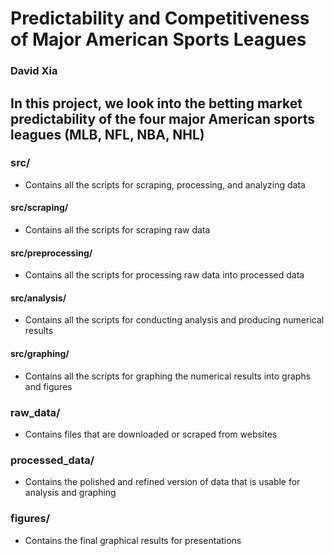 # Predictability and Competitiveness of Major American Sports Leagues
### David Xia

## In this project, we look into the betting market predictability of the four major American sports leagues (MLB, NFL, NBA, NHL)


### src/
- Contains all the scripts for scraping, processing, and analyzing data

#### src/scraping/
- Contains all the scripts for scraping raw data

#### src/preprocessing/
- Contains all the scripts for processing raw data into processed data

#### src/analysis/
- Contains all the scripts for conducting analysis and producing numerical results

#### src/graphing/
- Contains all the scripts for graphing the numerical results into graphs and figures


### raw_data/
- Contains files that are downloaded or scraped from websites

### processed_data/
- Contains the polished and refined version of data that is usable for analysis and graphing

### figures/
- Contains the final graphical results for presentations